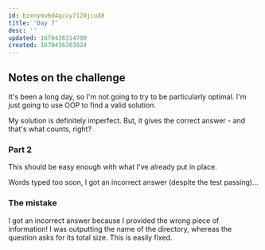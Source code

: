```yaml
---
id: bzxnymu6d4qcuy7120jcud8
title: 'Day 7'
desc: ''
updated: 1670436314700
created: 1670436303934
---
```

## Notes on the challenge
It's been a long day, so I'm not going to try to be particularly optimal.
I'm just going to use OOP to find a valid solution.

My solution is definitely imperfect.
But, it gives the correct answer - and that's what counts, right?

### Part 2
This should be easy enough with what I've already put in place.

Words typed too soon, I got an incorrect answer (despite the test passing)...

### The mistake
I got an incorrect answer because I provided the wrong piece of information!
I was outputting the name of the directory, whereas the question asks for its total size.
This is easily fixed.